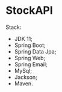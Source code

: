 # StockAPI
Stack:
- JDK 11;
- Spring Boot;
- Spring Data Jpa;
- Spring Web;
- Spring Email;
- MySql;
- Jackson;
- Maven.
